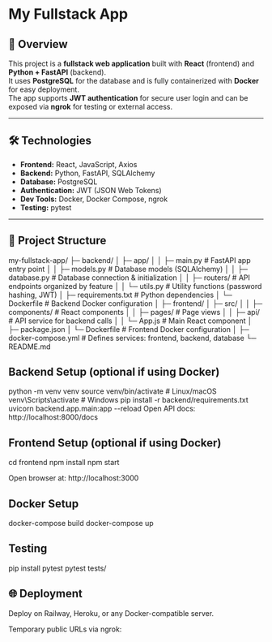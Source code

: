 # My Fullstack App

## 🔹 Overview
This project is a **fullstack web application** built with **React** (frontend) and **Python + FastAPI** (backend).  
It uses **PostgreSQL** for the database and is fully containerized with **Docker** for easy deployment.  
The app supports **JWT authentication** for secure user login and can be exposed via **ngrok** for testing or external access.

---

## 🛠️ Technologies
- **Frontend:** React, JavaScript, Axios  
- **Backend:** Python, FastAPI, SQLAlchemy  
- **Database:** PostgreSQL  
- **Authentication:** JWT (JSON Web Tokens)  
- **Dev Tools:** Docker, Docker Compose, ngrok  
- **Testing:** pytest  

---
## 📂 Project Structure
my-fullstack-app/
├─ backend/
│  ├─ app/
│  │  ├─ main.py          # FastAPI app entry point
│  │  ├─ models.py        # Database models (SQLAlchemy)
│  │  ├─ database.py      # Database connection & initialization
│  │  ├─ routers/         # API endpoints organized by feature
│  │  └─ utils.py         # Utility functions (password hashing, JWT)
│  ├─ requirements.txt    # Python dependencies
│  └─ Dockerfile          # Backend Docker configuration
│
├─ frontend/
│  ├─ src/
│  │  ├─ components/      # React components
│  │  ├─ pages/           # Page views
│  │  ├─ api/             # API service for backend calls
│  │  └─ App.js           # Main React component
│  ├─ package.json
│  └─ Dockerfile          # Frontend Docker configuration
│
├─ docker-compose.yml     # Defines services: frontend, backend, database
└─ README.md


 
## Backend Setup (optional if using Docker)
python -m venv venv
source venv/bin/activate  # Linux/macOS
venv\Scripts\activate     # Windows
pip install -r backend/requirements.txt
uvicorn backend.app.main:app --reload
Open API docs: http://localhost:8000/docs

## Frontend Setup (optional if using Docker)
cd frontend
npm install
npm start

Open browser at: http://localhost:3000

## Docker Setup
docker-compose build
docker-compose up


## Testing
pip install pytest
pytest tests/

## 🌐 Deployment

Deploy on Railway, Heroku, or any Docker-compatible server.

Temporary public URLs via ngrok:

